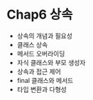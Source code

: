 # Chap6 상속

  - 상속의 개념과 필요성
  - 클래스 상속
  - 메서드 오버라이딩
  - 자식 클래스와 부모 생성자
  - 상속과 접근 제어
  - final 클래스와 메서드
  - 타입 변환과 다형성
